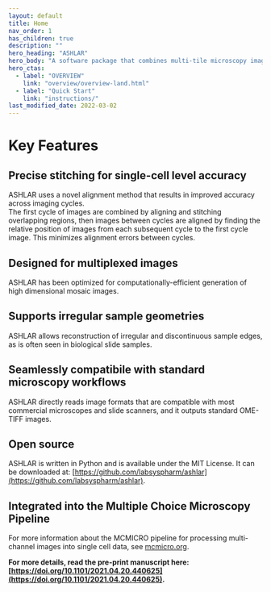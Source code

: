 ```yaml
---
layout: default
title: Home
nav_order: 1
has_children: true
description: ""
hero_heading: "ASHLAR"
hero_body: "A software package that combines multi-tile microscopy images into a high-dimensional mosaic image."
hero_ctas:
  - label: "OVERVIEW"
    link: "overview/overview-land.html"
  - label: "Quick Start"
    link: "instructions/"
last_modified_date: 2022-03-02
---
```


# Key Features

## Precise stitching for single-cell level accuracy
ASHLAR uses a novel alignment method that results in improved accuracy across imaging cycles.  
The first cycle of images are combined by aligning and stitching overlapping regions, then images between cycles are aligned by finding the relative position of images from each subsequent cycle to the first cycle image. This minimizes alignment errors between cycles. 

## Designed for multiplexed images
ASHLAR has been optimized for computationally-efficient generation of high dimensional mosaic images.

## Supports irregular sample geometries
ASHLAR allows reconstruction of irregular and discontinuous sample edges, as is often seen in biological slide samples.

## Seamlessly compatibile with standard microscopy workflows
ASHLAR directly reads image formats that are compatible with most commercial microscopes and slide scanners, and it outputs standard OME-TIFF images. 

## Open source
ASHLAR is written in Python and is available under the MIT License. It can be downloaded at: [https://github.com/labsyspharm/ashlar](https://github.com/labsyspharm/ashlar).

## Integrated into the Multiple Choice Microscopy Pipeline
For more information about the MCMICRO pipeline for processing multi-channel images into single cell data, see [mcmicro.org](mcmicro.org).


**For more details, read the pre-print manuscript here: [https://doi.org/10.1101/2021.04.20.440625](https://doi.org/10.1101/2021.04.20.440625).**





